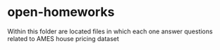 # open-homeworks
Within this folder are located files in which each one answer questions related to AMES house pricing dataset
